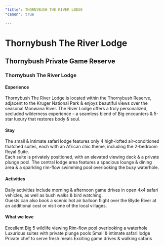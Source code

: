 ```yaml
---
"title": THORNYBUSH THE RIVER LODGE
"canon": true

---
```


# Thornybush The River Lodge
## Thornybush Private Game Reserve
### Thornybush The River Lodge

#### Experience
Thornybush The River Lodge is located within the Thornybush Reserve, adjacent to the Kruger National Park &amp; enjoys beautiful views over the seasonal Monwana River.
The River Lodge offers a truly personalized, secluded wilderness experience – a seamless blend of Big encounters &amp; 5-star luxury that restores body &amp; soul.

#### Stay
The small &amp; intimate safari lodge features only 4 high-lofted air-conditioned thatched suites, each with an African chic theme, including the 2-bedroom Royal Suite.  
Each suite is privately positioned, with an elevated viewing deck &amp; a private plunge pool.
The central lodge area features a spacious lounge &amp; dining area &amp; a sparkling rim-flow swimming pool overlooking the busy waterhole.

#### Activities
Daily activities include morning &amp; afternoon game drives in open 4x4 safari vehicles, as well as bush walks &amp; bird watching.  
Guests can also book a scenic hot air balloon flight over the Blyde River at an additional cost or visit one of the local villages.


#### What we love
Excellent Big 5 wildlife viewing
Rim-flow pool overlooking a waterhole
Luxurious suites with private plunge pools
Small &amp; intimate safari lodge
Private chef to serve fresh meals
Exciting game drives &amp; walking safaris